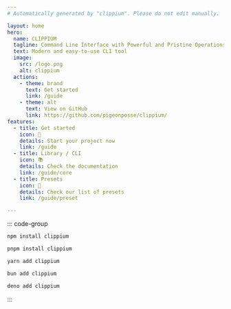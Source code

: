 ```yaml
---
# Automatically generated by "clippium". Please do not edit manually.

layout: home
hero:
  name: CLIPPIUM
  tagline: Command Line Interface with Powerful and Pristine Operations
  text: Modern and easy-to-use CLI tool
  image:
    src: /logo.png
    alt: clippium
  actions:
    - theme: brand
      text: Get started
      link: /guide
    - theme: alt
      text: View on GitHub
      link: https://github.com/pigeonposse/clippium/
features:
  - title: Get started
    icon: 🏁
    details: Start your project now
    link: /guide
  - title: Library / CLI
    icon: 📚
    details: Check the documentation
    link: /guide/core
  - title: Presets
    icon: 💾
    details: Check our list of presets
    link: /guide/preset

---
```


::: code-group

```bash [npm]
npm install clippium
```

```bash [pnpm]
pnpm install clippium
```

```bash [yarn]
yarn add clippium
```

```bash [bun]
bun add clippium
```

```bash [deno]
deno add clippium
```

:::
